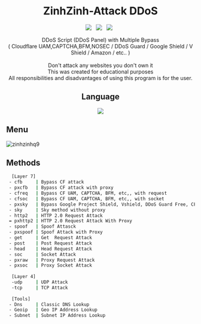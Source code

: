 <div align=center>
 
# ZinhZinh-Attack DDoS
 <p>
 <img src="[https://bom.so/cCFq0F](https://scontent.fsgn5-9.fna.fbcdn.net/v/t39.30808-1/344560443_1425197418292356_5655805508674914776_n.jpg?stp=cp6_dst-jpg_p200x200&_nc_cat=102&ccb=1-7&_nc_sid=7206a8&_nc_ohc=LH0k4SY9eFkAX-O6NND&_nc_ht=scontent.fsgn5-9.fna&oh=00_AfDkZn1CnpKFOTTdFT2yC3Q4o9dsmmZWaKsVUAyTxnwHPw&oe=645DCCC4)"/> &nbsp;
 <img src="[https://bom.so/cCFq0F](https://scontent.fsgn5-9.fna.fbcdn.net/v/t39.30808-1/344560443_1425197418292356_5655805508674914776_n.jpg?stp=cp6_dst-jpg_p200x200&_nc_cat=102&ccb=1-7&_nc_sid=7206a8&_nc_ohc=LH0k4SY9eFkAX-O6NND&_nc_ht=scontent.fsgn5-9.fna&oh=00_AfDkZn1CnpKFOTTdFT2yC3Q4o9dsmmZWaKsVUAyTxnwHPw&oe=645DCCC4)"/> &nbsp;
 <img src="[https://bom.so/cCFq0F](https://scontent.fsgn5-9.fna.fbcdn.net/v/t39.30808-1/344560443_1425197418292356_5655805508674914776_n.jpg?stp=cp6_dst-jpg_p200x200&_nc_cat=102&ccb=1-7&_nc_sid=7206a8&_nc_ohc=LH0k4SY9eFkAX-O6NND&_nc_ht=scontent.fsgn5-9.fna&oh=00_AfDkZn1CnpKFOTTdFT2yC3Q4o9dsmmZWaKsVUAyTxnwHPw&oe=645DCCC4)"/> &nbsp;
 
</p>
 DDoS Script (DDoS Panel) with Multiple Bypass<br>( Cloudflare UAM,CAPTCHA,BFM,NOSEC / DDoS Guard / Google Shield / V Shield / Amazon / etc.. )<br/><br/>
 Don't attack any websites you don't own it<br/>
 This was created for educational purposes<br/>
 All responsibilities and disadvantages of using this program is for the user.
 

## Language</br>

 <img src="[https://bom.so/cCFq0F](https://scontent.fsgn5-9.fna.fbcdn.net/v/t39.30808-1/344560443_1425197418292356_5655805508674914776_n.jpg?stp=cp6_dst-jpg_p200x200&_nc_cat=102&ccb=1-7&_nc_sid=7206a8&_nc_ohc=LH0k4SY9eFkAX-O6NND&_nc_ht=scontent.fsgn5-9.fna&oh=00_AfDkZn1CnpKFOTTdFT2yC3Q4o9dsmmZWaKsVUAyTxnwHPw&oe=645DCCC4)"/></br>
</div>

## Menu
![zinhzinhq9]([https://bom.so/cCFq0F](https://scontent.fsgn5-9.fna.fbcdn.net/v/t39.30808-1/344560443_1425197418292356_5655805508674914776_n.jpg?stp=cp6_dst-jpg_p200x200&_nc_cat=102&ccb=1-7&_nc_sid=7206a8&_nc_ohc=LH0k4SY9eFkAX-O6NND&_nc_ht=scontent.fsgn5-9.fna&oh=00_AfDkZn1CnpKFOTTdFT2yC3Q4o9dsmmZWaKsVUAyTxnwHPw&oe=645DCCC4))

## Methods

```sh
  [Layer 7]
 - cfb     | Bypass CF attack
 - pxcfb   | Bypass CF attack with proxy
 - cfreq   | Bypass CF UAM, CAPTCHA, BFM, etc,, with request
 - cfsoc   | Bypass CF UAM, CAPTCHA, BFM, etc,, with socket
 - pxsky   | Bypass Google Project Shield, Vshield, DDoS Guard Free, CF NoSec With Proxy
 - sky     | Sky method without proxy
 - http2   | HTTP 2.0 Request Attack 
 = pxhttp2 | HTTP 2.0 Request Attack With Proxy
 - spoof   | Spoof Attasck
 - pxspoof | Spoof Attack with Proxy
 - get     | Get  Request Attack
 - post    | Post Request Attack
 - head    | Head Request Attack
 - soc     | Socket Attack
 - pxraw   | Proxy Request Attack
 - pxsoc   | Proxy Socket Attack
 
  [Layer 4]
  -udp     | UDP Attack
  -tcp     | TCP Attack
  
  [Tools]
 - Dns     | Classic DNS Lookup
 - Geoip   | Geo IP Address Lookup
 - Subnet  | Subnet IP Address Lookup
```

